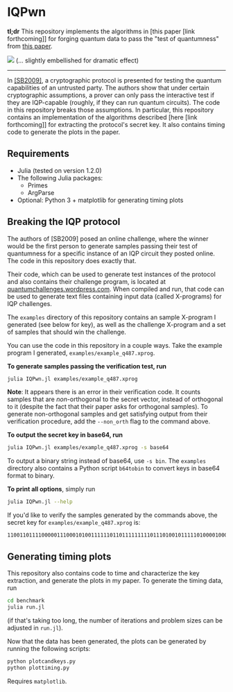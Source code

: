 # IQPwn

**tl;dr** This repository implements the algorithms in [this paper [link forthcoming]] for forging quantum data to pass the "test of quantumness" from [this paper](https://royalsocietypublishing.org/doi/10.1098/rspa.2008.0443).

![](/home/greg/Dropbox/Berkeley_lab/IQP/code/julia/media/iqpwn.gif) 
(... slightly embellished for dramatic effect)

---

In [[SB2009]](https://royalsocietypublishing.org/doi/10.1098/rspa.2008.0443), a cryptographic protocol is presented for testing the quantum capabilities of an untrusted party. The authors show that under certain cryptographic assumptions, a prover can only pass the interactive test if they are IQP-capable (roughly, if they can run quantum circuits). The code in this repository breaks those assumptions. In particular, this repository contains an implementation of the algorithms described  [here [link forthcoming]] for extracting the protocol's secret key. It also contains timing code to generate the plots in the paper.

## Requirements

 - Julia (tested on version 1.2.0)
 - The following Julia packages:
    - Primes
    - ArgParse 
 - Optional: Python 3 + matplotlib for generating timing plots

## Breaking the IQP protocol

The authors of [SB2009] posed an online challenge, where the winner would be the first person to generate samples passing their test of quantumness for a specific instance of an IQP circuit they posted online. The code in this repository does exactly that.

Their code, which can be used to generate test instances of the protocol and also contains their challenge program, is located at [quantumchallenges.wordpress.com](quantumchallenges.wordpress.com). When compiled and run, that code can be used to generate text files containing input data (called X-programs) for IQP challenges.

The `examples` directory of this repository contains an sample X-program I generated (see below for key), as well as the challenge X-program and a set of samples that should win the challenge.

You can use the code in this repository in a couple ways. Take the example program I generated, `examples/example_q487.xprog`.

**To generate samples passing the verification test, run**

```bash
julia IQPwn.jl examples/example_q487.xprog
```

**Note**: It appears there is an error in their verification code. It counts samples that are *non*-orthogonal to the secret vector, instead of orthogonal to it (despite the fact that their paper asks for orthogonal samples). To generate non-orthogonal samples and get satisfying output from their verification procedure, add the `--non_orth` flag to the command above.

**To output the secret key in base64, run**

```bash
julia IQPwn.jl examples/example_q487.xprog -s base64
```

To output a binary string instead of base64, use `-s bin`. The `examples` directory also contains a Python script `b64tobin` to convert keys in base64 format to binary.

**To print all options**, simply run 

```bash
julia IQPwn.jl --help
```

If you'd like to verify the samples generated by the commands above, the secret key for `examples/example_q487.xprog` is:

```
11001101111000001110001010011111101101111111110111010010111110100001000010010001011011111001111010001101100010111000000011011101010010100010000100110110110001110110011111110110111101010001011101000000010011110001101011010000100010110011110011011
```

## Generating timing plots

This repository also contains code to time and characterize the key extraction, and generate the plots in my paper. To generate the timing data, run

```bash
cd benchmark
julia run.jl
```

(if that's taking too long, the number of iterations and problem sizes can be adjusted in `run.jl`).

Now that the data has been generated, the plots can be generated by running the following scripts: 

```bash
python plotcandkeys.py
python plottiming.py
```

Requires `matplotlib`.